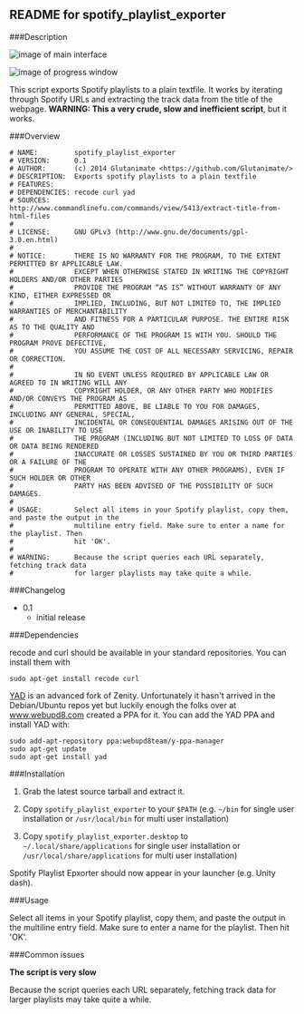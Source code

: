 ## README for spotify_playlist_exporter

###Description

![image of main interface](https://raw.githubusercontent.com/Glutanimate/spotify_playlist_exporter/master/spotify_playlist_exporter_main.png)

![image of progress window](https://raw.githubusercontent.com/Glutanimate/spotify_playlist_exporter/master/spotify_playlist_exporter_progress.png)

This script exports Spotify playlists to a plain textfile. It works by iterating through Spotify URLs and extracting the track data from the title of the webpage. **WARNING: This a very crude, slow and inefficient script**, but it works.

###Overview

    # NAME:         spotify_playlist_exporter
    # VERSION:      0.1
    # AUTHOR:       (c) 2014 Glutanimate <https://github.com/Glutanimate/>
    # DESCRIPTION:  Exports spotify playlists to a plain textfile
    # FEATURES:     
    # DEPENDENCIES: recode curl yad
    # SOURCES:      http://www.commandlinefu.com/commands/view/5413/extract-title-from-html-files
    #
    # LICENSE:      GNU GPLv3 (http://www.gnu.de/documents/gpl-3.0.en.html)
    #
    # NOTICE:       THERE IS NO WARRANTY FOR THE PROGRAM, TO THE EXTENT PERMITTED BY APPLICABLE LAW. 
    #               EXCEPT WHEN OTHERWISE STATED IN WRITING THE COPYRIGHT HOLDERS AND/OR OTHER PARTIES 
    #               PROVIDE THE PROGRAM “AS IS” WITHOUT WARRANTY OF ANY KIND, EITHER EXPRESSED OR 
    #               IMPLIED, INCLUDING, BUT NOT LIMITED TO, THE IMPLIED WARRANTIES OF MERCHANTABILITY 
    #               AND FITNESS FOR A PARTICULAR PURPOSE. THE ENTIRE RISK AS TO THE QUALITY AND 
    #               PERFORMANCE OF THE PROGRAM IS WITH YOU. SHOULD THE PROGRAM PROVE DEFECTIVE,
    #               YOU ASSUME THE COST OF ALL NECESSARY SERVICING, REPAIR OR CORRECTION.
    #
    #               IN NO EVENT UNLESS REQUIRED BY APPLICABLE LAW OR AGREED TO IN WRITING WILL ANY 
    #               COPYRIGHT HOLDER, OR ANY OTHER PARTY WHO MODIFIES AND/OR CONVEYS THE PROGRAM AS 
    #               PERMITTED ABOVE, BE LIABLE TO YOU FOR DAMAGES, INCLUDING ANY GENERAL, SPECIAL, 
    #               INCIDENTAL OR CONSEQUENTIAL DAMAGES ARISING OUT OF THE USE OR INABILITY TO USE 
    #               THE PROGRAM (INCLUDING BUT NOT LIMITED TO LOSS OF DATA OR DATA BEING RENDERED 
    #               INACCURATE OR LOSSES SUSTAINED BY YOU OR THIRD PARTIES OR A FAILURE OF THE 
    #               PROGRAM TO OPERATE WITH ANY OTHER PROGRAMS), EVEN IF SUCH HOLDER OR OTHER 
    #               PARTY HAS BEEN ADVISED OF THE POSSIBILITY OF SUCH DAMAGES.
    #
    # USAGE:        Select all items in your Spotify playlist, copy them, and paste the output in the
    #               multiline entry field. Make sure to enter a name for the playlist. Then
    #               hit 'OK'.
    #
    # WARNING:      Because the script queries each URL separately, fetching track data
    #               for larger playlists may take quite a while.

###Changelog

- 0.1 
    - initial release

###Dependencies

recode and curl should be available in your standard repositories. You can install them with

    sudo apt-get install recode curl
   
[YAD](http://sourceforge.net/projects/yad-dialog/) is an advanced fork of Zenity. Unfortunately it hasn't arrived in the Debian/Ubuntu repos yet but luckily enough the folks over at www.webupd8.com created a PPA for it. You can add the YAD PPA and install YAD with:

    sudo add-apt-repository ppa:webupd8team/y-ppa-manager
    sudo apt-get update
    sudo apt-get install yad

###Installation

1. Grab the latest source tarball and extract it.

2. Copy `spotify_playlist_exporter` to your `$PATH` (e.g. `~/bin` for single user installation or `/usr/local/bin` for multi user installation)

3. Copy `spotify_playlist_exporter.desktop` to `~/.local/share/applications` for single user installation or `/usr/local/share/applications` for multi user installation)

Spotify Playlist Epxorter should now appear in your launcher (e.g. Unity dash).

###Usage

Select all items in your Spotify playlist, copy them, and paste the output in the multiline entry field. Make sure to enter a name for the playlist. Then hit 'OK'.

###Common issues

**The script is very slow**

Because the script queries each URL separately, fetching track data for larger playlists may take quite a while.
